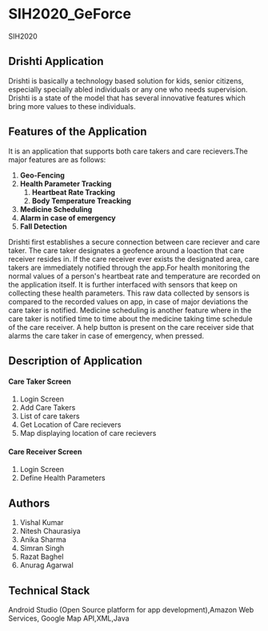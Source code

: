# SIH2020_GeForce
SIH2020
## Drishti Application
Drishti is basically a technology based solution for kids, senior citizens, especially specially abled individuals or any one who needs supervision. 
Drishti is a state of the model that has several innovative features which bring more values to these individuals.
## Features of the Application
It is an application that supports both care takers and care recievers.The major features are as follows:
1. **Geo-Fencing**
1. **Health Parameter Tracking**
   1. **Heartbeat Rate Tracking**
   2. **Body Temperature Treacking**
1. **Medicine Scheduling**
1. **Alarm in case of emergency**
1. **Fall Detection**

Drishti first establishes a secure connection between care reciever and care taker.
The care taker designates a geofence around a loaction that care receiver resides in. 
If the care receiver ever exists the designated area, care takers are immediately notified through the app.For health monitoring the normal values of a person's heartbeat rate and temperature are recorded on the application itself.
It is further interfaced with sensors that keep on collecting these health parameters. This raw data collected by sensors is compared to the recorded values on app, in case of major deviations the care taker is notified.
Medicine scheduling is another feature where in the care taker is notified time to time about the medicine taking time schedule of the care receiver.
A help button is present on the care receiver side that alarms the care taker in case of emergency, when pressed.

## Description of Application
#### Care Taker Screen
1. Login Screen
1. Add Care Takers
1. List of care takers
1. Get Location of Care recievers
1. Map displaying location of care recievers
#### Care Receiver Screen
1. Login Screen
2. Define Health Parameters

## Authors
1. Vishal Kumar 
1. Nitesh Chaurasiya
1. Anika Sharma
1. Simran Singh
1. Razat Baghel
1. Anurag Agarwal 
## Technical Stack
Android Studio (Open Source platform for app development),Amazon Web Services, Google Map API,XML,Java




